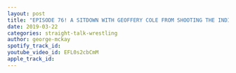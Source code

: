 ```yaml
---
layout: post
title: "EPISODE 76! A SITDOWN WITH GEOFFERY COLE FROM SHOOTING THE INDIES (part 4 of 4)"
date: 2019-03-22
categories: straight-talk-wrestling
author: george-mckay
spotify_track_id: 
youtube_video_id: EFL0s2cbCmM
apple_track_id: 
---
```

